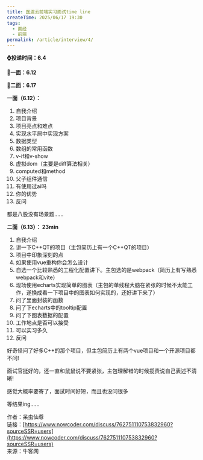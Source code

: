 ```yaml
---
title: 医渡云前端实习面试time line
createTime: 2025/06/17 19:30
tags:
  - 面经
  - 前端
permalink: /article/interview/4/
---
```

**⌚️投递时间：6.4**

**👋一面：6.12**

**🤏二面：6.17**

**一面（6.12）：**

1. 自我介绍
2. 项目背景
3. 项目亮点和难点
4. 实现水平居中实现方案
5. 数据类型
6. 数组的常用函数
7. v-if和v-show
8. 虚拟dom（主要是diff算法相关）
9. computed和method
10. 父子组件通信
11. 有使用过ai吗
12. 你的优势
13. 反问

都是八股没有场景题......

**二面（6.13）： 23min**

1. 自我介绍
2. 讲一下C++QT的项目（主包简历上有一个C++QT的项目）
3. 项目中印象深刻的点
4. 如果使用vue重构你会怎么设计
5. 自选一个比较熟悉的工程化配置讲下。主包选的是webpack（简历上有写熟悉webpack和vite）
6. 现场使用echarts实现简单的图表（主包的单线程大脑在紧张的时候不太能工作，遂换成看一下项目中的图表如何实现的，还好讲下来了）
7. 问了里面封装的函数
8. 问了下echarts中的tooltip配置
9. 问了下图表数据的配置
10. 工作地点是否可以接受
11. 可以实习多久
12. 反问

好奇怪问了好多C++的那个项目，但主包简历上有两个vue项目和一个开源项目都不问!

面试官挺好的，还一直和鼠鼠说不要紧张，主包理解错的时候揽责说自己表述不清晰!

感觉大概率要寄了，面试时间好短，而且也没问很多

等结果ing......

  
  
作者：呆虫仙尊  
链接：[https://www.nowcoder.com/discuss/762751110753832960?sourceSSR=users](https://www.nowcoder.com/discuss/762751110753832960?sourceSSR=users)  
来源：牛客网